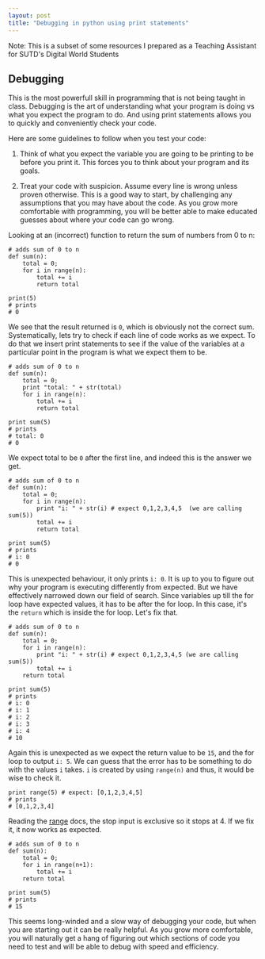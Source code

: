 ```yaml
---
layout: post
title: "Debugging in python using print statements"
---
```


Note: This is a subset of some resources I prepared as a Teaching Assistant for SUTD's Digital World Students

## Debugging
This is the most powerfull skill in programming that is not being taught in class. Debugging is the art of understanding what your program is doing vs what you expect the program to do. And using print statements allows you to quickly and conveniently check your code.

Here are some guidelines to follow when you test your code:

1. Think of what you expect the variable you are going to be printing to be before you print it. This forces you to think about your program and its goals.

2. Treat your code with suspicion. Assume every line is wrong unless proven otherwise. This is a good way to start, by challenging any assumptions that you may have about the code. As you grow more comfortable with programming, you will be better able to make educated guesses about where your code can go wrong.

Looking at an (incorrect) function to return the sum of numbers from 0 to n:

```
# adds sum of 0 to n
def sum(n):
    total = 0;
    for i in range(n):
        total += i
        return total

print(5)
# prints
# 0 
``` 

We see that the result returned is `0`, which is obviously not the correct sum. Systematically, lets try to check if each line of code works as we expect. To do that we insert print statements to see if the value of the variables at a particular point in the program is what we expect them to be.

```
# adds sum of 0 to n
def sum(n):
    total = 0;
    print "total: " + str(total) 
    for i in range(n):
        total += i
        return total

print sum(5) 
# prints 
# total: 0
# 0
``` 
We expect total to be `0` after the first line, and indeed this is the answer we get. 

```
# adds sum of 0 to n
def sum(n):
    total = 0;
    for i in range(n):
        print "i: " + str(i) # expect 0,1,2,3,4,5  (we are calling sum(5))
        total += i
        return total

print sum(5) 
# prints 
# i: 0
# 0
``` 

This is unexpected behaviour, it only prints `i: 0`. It is up to you to figure out why your program is executing differently from expected. But we have effectively narrowed down our field of search. Since variables up till the for loop have expected values, it has to be after the for loop. In this case, it's the `return` which is inside the for loop. Let's fix that.

```
# adds sum of 0 to n
def sum(n):
    total = 0;
    for i in range(n):
        print "i: " + str(i) # expect 0,1,2,3,4,5 (we are calling sum(5))
        total += i
    return total

print sum(5) 
# prints 
# i: 0
# i: 1
# i: 2
# i: 3
# i: 4
# 10
``` 

Again this is unexpected as we expect the return value to be `15`, and the for loop to output `i: 5`. We can guess that the error has to be something to do with the values `i` takes. `i` is created by using `range(n)` and thus, it would be wise to check it.

```
print range(5) # expect: [0,1,2,3,4,5]
# prints
# [0,1,2,3,4]
```

Reading the [range](https://docs.python.org/2/library/functions.html#range) docs, the stop input is exclusive so it stops at 4. If we fix it, it now works as expected.

```
# adds sum of 0 to n
def sum(n):
    total = 0;
    for i in range(n+1):
        total += i
    return total

print sum(5) 
# prints 
# 15
``` 

This seems long-winded and a slow way of debugging your code, but when you are starting out it can be really helpful. As you grow more comfortable, you will naturally get a hang of figuring out which sections of code you need to test and will be able to debug with speed and efficiency.